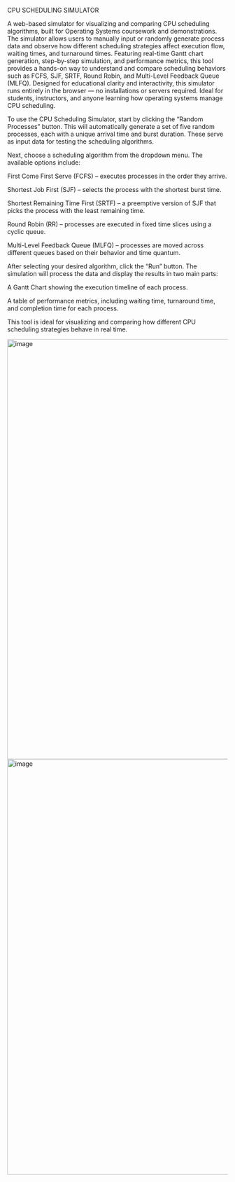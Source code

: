 CPU SCHEDULING SIMULATOR

A web-based simulator for visualizing and comparing CPU scheduling algorithms, built for Operating Systems coursework and demonstrations. The simulator allows users to manually input or randomly generate process data and observe how different scheduling strategies affect execution flow, waiting times, and turnaround times.
Featuring real-time Gantt chart generation, step-by-step simulation, and performance metrics, this tool provides a hands-on way to understand and compare scheduling behaviors such as FCFS, SJF, SRTF, Round Robin, and Multi-Level Feedback Queue (MLFQ).
Designed for educational clarity and interactivity, this simulator runs entirely in the browser — no installations or servers required. Ideal for students, instructors, and anyone learning how operating systems manage CPU scheduling.

To use the CPU Scheduling Simulator, start by clicking the “Random Processes” button. This will automatically generate a set of five random processes, each with a unique arrival time and burst duration. These serve as input data for testing the scheduling algorithms.

Next, choose a scheduling algorithm from the dropdown menu. The available options include:

First Come First Serve (FCFS) – executes processes in the order they arrive.

Shortest Job First (SJF) – selects the process with the shortest burst time.

Shortest Remaining Time First (SRTF) – a preemptive version of SJF that picks the process with the least remaining time.

Round Robin (RR) – processes are executed in fixed time slices using a cyclic queue.

Multi-Level Feedback Queue (MLFQ) – processes are moved across different queues based on their behavior and time quantum.

After selecting your desired algorithm, click the “Run” button. The simulation will process the data and display the results in two main parts:

A Gantt Chart showing the execution timeline of each process.

A table of performance metrics, including waiting time, turnaround time, and completion time for each process.

This tool is ideal for visualizing and comparing how different CPU scheduling strategies behave in real time.

<img width="1908" height="959" alt="image" src="https://github.com/user-attachments/assets/bd06db05-6c07-4ff6-9b51-b8592d1d9af6" />

<img width="1893" height="949" alt="image" src="https://github.com/user-attachments/assets/b9a6a5b9-07f3-4c2f-9746-94cf43625150" />


